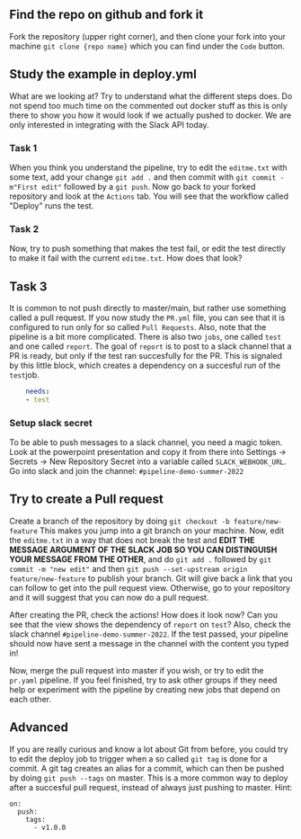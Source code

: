## Find the repo on github and fork it
Fork the repository (upper right corner),
and then clone your fork into your machine `git clone {repo name}` which you can find under the `Code` button.

## Study the example in deploy.yml
What are we looking at? Try to understand what the different
steps does. Do not spend too much time on the commented out
docker stuff as this is only there to show you how it would look if we actually pushed to docker. We are only interested in integrating with the Slack API today.

### Task 1
When you think you understand the pipeline,
try to edit the `editme.txt` with some text, add your change
`git add .` and then commit with `git commit -m"First edit"`
followed by a `git push`. Now go back to your forked repository and look at the `Actions` tab. You will
see that the workflow called "Deploy" runs the test.

### Task 2
Now, try to push something that makes the test fail,
or edit the test directly to make it fail with the current `editme.txt`. How does that look?

## Task 3
It is common to not push directly to master/main, but rather
use something called a pull request. If you now study
the `PR.yml` file, you can see that it is configured to run
only for so called `Pull Requests`. Also, note that
the pipeline is a bit more complicated. There is
also two `jobs`, one called `test` and one called `report`.
The goal of `report` is to post to a slack channel that a PR is ready, but only if the test ran succesfully for the PR. This is signaled by this little block, which creates a dependency on a succesful run of the `test`job.
```yaml
    needs:
    - test
```
### Setup slack secret
To be able to push messages to a slack channel, you need a magic token. Look at the powerpoint presentation and copy it from there into Settings -> Secrets -> New Repository Secret into a variable called `SLACK_WEBHOOK_URL`.
Go into slack and join the channel: `#pipeline-demo-summer-2022`

## Try to create a Pull request
Create a branch of the repository by doing
`git checkout -b feature/new-feature`
This makes you jump into a git branch on your machine.
Now, edit the `editme.txt` in a way that does not break the test and **EDIT THE MESSAGE ARGUMENT OF THE SLACK JOB SO YOU CAN DISTINGUISH YOUR MESSAGE FROM THE OTHER**, and do
`git add .` followed by `git commit -m "new edit"` and then
 `git push --set-upstream origin feature/new-feature` to publish your branch. Git will give back a link that you can follow to get into the pull request view. Otherwise, go to your repository and it will suggest that you can now do a pull request.

After creating the PR, check the actions! How does it look now? Can you see that the view shows the dependency of `report` on `test`? Also, check the slack channel 
`#pipeline-demo-summer-2022`. If the test passed, your pipeline should now have sent a message in the channel with the content you typed in!

Now, merge the pull request into master if you wish, or try to edit the `pr.yaml` pipeline. If you feel finished, try to ask other groups if they need help or experiment with the pipeline by creating new jobs that depend on each other. 

## Advanced
If you are really curious and know a lot about Git from before, you could try to edit the deploy job to trigger when a so called `git tag` is done for a commit. A git tag creates an alias for a commit, which can then be pushed by doing `git push --tags` on master. This is a more common way to deploy after a succesful pull request, instead of always just pushing to master. Hint:
```
on:
  push:
    tags:
      - v1.0.0
```
